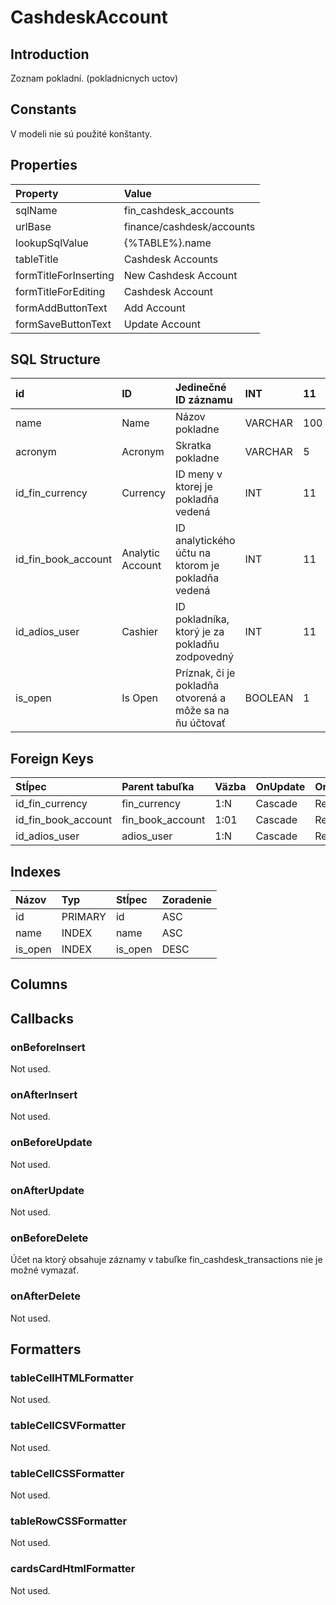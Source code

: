 # CashdeskAccount

## Introduction
Zoznam pokladní. (pokladnicnych uctov)

## Constants
V modeli nie sú použité konštanty.

## Properties

| Property               | Value |
| :-------------------- | :------------------------ |
| sqlName               | fin_cashdesk_accounts     |
| urlBase               | finance/cashdesk/accounts |
| lookupSqlValue        | {%TABLE%}.name            |
| tableTitle            | Cashdesk Accounts         |
| formTitleForInserting | New Cashdesk Account      |
| formTitleForEditing   | Cashdesk Account          |
| formAddButtonText     | Add Account               |
| formSaveButtonText    | Update Account            |

## SQL Structure
| id                  | ID               | Jedinečné ID záznamu                                     | INT     | 11  | Y   |
| :------------------ | :--------------- | :------------------------------------------------------- | :------ | :-- | :-- |
| name                | Name             | Názov pokladne                                           | VARCHAR | 100 | Y   |
| acronym             | Acronym          | Skratka pokladne                                         | VARCHAR | 5   | Y   |
| id_fin_currency     | Currency         | ID meny v ktorej je pokladňa vedená                      | INT     | 11  | Y   |
| id_fin_book_account | Analytic Account | ID analytického účtu na ktorom je pokladňa vedená        | INT     | 11  | Y   |
| id_adios_user       | Cashier          | ID pokladníka, ktorý je za pokladňu zodpovedný           | INT     | 11  | Y   |
| is_open             | Is Open          | Príznak, či je pokladňa otvorená a môže sa na ňu účtovať | BOOLEAN | 1   | N   |

## Foreign Keys

| Stĺpec              | Parent tabuľka   | Väzba | OnUpdate | OnDelete |
| :------------------ | :--------------- | :---- | :------- | :------- |
| id_fin_currency     | fin_currency     | 1:N   | Cascade  | Restrict |
| id_fin_book_account | fin_book_account | 1:01  | Cascade  | Restrict |
| id_adios_user       | adios_user       | 1:N   | Cascade  | Restrict |

## Indexes

| Názov   | Typ     | Stĺpec  | Zoradenie |
| :------ | :------ | :------ | :-------- |
| id      | PRIMARY | id      | ASC       |
| name    | INDEX   | name    | ASC       |
| is_open | INDEX   | is_open | DESC      |

## Columns


## Callbacks

### onBeforeInsert
Not used.

### onAfterInsert
Not used.

### onBeforeUpdate
Not used.

### onAfterUpdate
Not used.

### onBeforeDelete
Účet na ktorý obsahuje záznamy v tabuľke fin_cashdesk_transactions nie je možné vymazať.

### onAfterDelete
Not used.

## Formatters

### tableCellHTMLFormatter
Not used.

### tableCellCSVFormatter
Not used.

### tableCellCSSFormatter
Not used.

### tableRowCSSFormatter
Not used.

### cardsCardHtmlFormatter
Not used.
